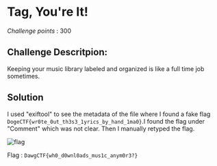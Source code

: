 # Tag, You're It! 

*Challenge points* : 300

## Challenge Descritpion:
Keeping your music library labeled and organized is like a full time job sometimes.

## Solution

I used "exiftool" to see the metadata of the file where I found a fake flag `DogeCTF{wr0te_0ut_th3s3_1yrics_by_hand_1ma0}`.I found the flag under "Comment" which was not clear. Then I manually retyped the flag.

![flag](../../Tag/1.png)


Flag : `DawgCTF{wh0_d0wnl0ads_mus1c_anym0r3?}`
